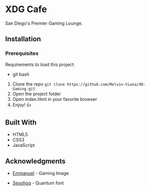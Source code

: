 
# XDG Cafe

San Diego's Premier Gaming Lounge.

## Installation

### Prerequisites 
Requirements to load this project:
- git bash

1. Clone the repo
`git clone https://github.com/Melvin-Viana/XD-Gaming.git `
2. Open the project folder
3. Open index.html in your favorite browser
4. Enjoy! :thumbsup:
## Built With
- HTML5
- CSS3
- JavaScript
## Acknowledgments
- [Emmanuel](https://unsplash.com/@axvill) - Gaming Image

- [Sesohoq](https://www.sesohq.com/) - Quantum font

